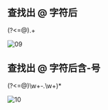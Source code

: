 ## 查找出 @ 字符后
(?<=@).+

![09](https://github.com/user-attachments/assets/6e117649-d38a-49da-91fa-a4632f13bb46)

## 查找出 @ 字符后含-号
(?<=@)\w+-*\.*\w+)*

![10](https://github.com/user-attachments/assets/3f9969a8-a779-4881-91d7-b18d1811751b)
